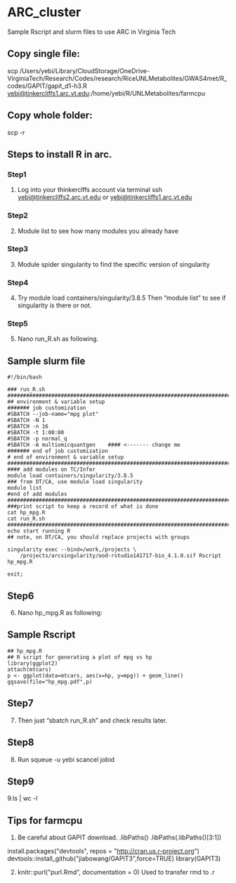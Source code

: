 # ARC_cluster
Sample Rscript and slurm files to use ARC in Virginia Tech



## Copy single file:
scp /Users/yebi/Library/CloudStorage/OneDrive-VirginiaTech/Research/Codes/research/RiceUNLMetabolites/GWAS4met/R_codes/GAPIT/gapit_d1-h3.R yebi@tinkercliffs1.arc.vt.edu:/home/yebi/R/UNLMetabolites/farmcpu

## Copy whole folder: 
scp -r


## Steps to install R in arc.
### Step1
1. Log into your thinkerclffs account via terminal 
	ssh yebi@tinkercliffs2.arc.vt.edu or
 	yebi@tinkercliffs1.arc.vt.edu
### Step2
2. Module list 
	to see how many modules you already have
### Step3
3. Module spider singularity 
	to find the specific version of singularity
### Step4
4. Try module load containers/singularity/3.8.5 
	Then “module list” to see if singularity is there or not.
### Step5
5. Nano run_R.sh as following.

## Sample slurm file
```
#!/bin/bash

### run_R.sh
###########################################################################
## environment & variable setup
####### job customization
#SBATCH --job-name="mpg plot"
#SBATCH -N 1
#SBATCH -n 16
#SBATCH -t 1:00:00
#SBATCH -p normal_q
#SBATCH -A multiomicquantgen    #### <------- change me
####### end of job customization
# end of environment & variable setup
###########################################################################
#### add modules on TC/Infer
module load containers/singularity/3.8.5
### from DT/CA, use module load singularity
module list
#end of add modules
###########################################################################
###print script to keep a record of what is done
cat hp_mpg.R
cat run_R.sh
###########################################################################
echo start running R
## note, on DT/CA, you should replace projects with groups

singularity exec --bind=/work,/projects \
    /projects/arcsingularity/ood-rstudio141717-bio_4.1.0.sif Rscript hp_mpg.R

exit;
```

## Step6
6. Nano hp_mpg.R as following:

## Sample Rscript
```
## hp_mpg.R
## R script for generating a plot of mpg vs hp
library(ggplot2)
attach(mtcars)
p <- ggplot(data=mtcars, aes(x=hp, y=mpg)) + geom_line()
ggsave(file="hp_mpg.pdf",p)
```

## Step7
7. Then just “sbatch run_R.sh” and check results later.

## Step8
8. Run squeue -u yebi
scancel jobid

## Step9
9.ls | wc -l



## Tips for farmcpu

1. Be careful about GAPIT download.
.libPaths()
.libPaths(.libPaths()[3:1])

install.packages("devtools", repos = "http://cran.us.r-project.org")
devtools::install_github("jiabowang/GAPIT3",force=TRUE)
library(GAPIT3)

2. knitr::purl("purl.Rmd”, documentation = 0)
Used to transfer rmd to .r
